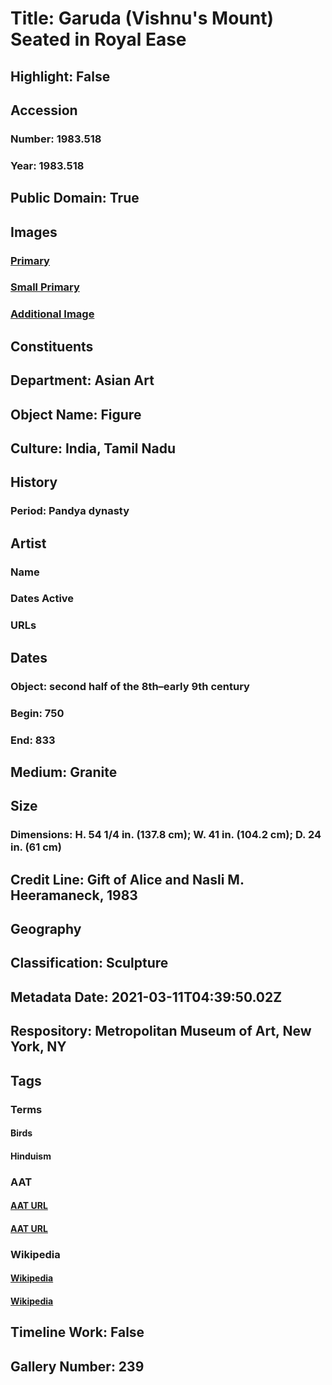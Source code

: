 # Title: Garuda (Vishnu's Mount) Seated in Royal Ease
## Highlight: False
## Accession
### Number: 1983.518
### Year: 1983.518
## Public Domain: True
## Images
### [Primary](https://images.metmuseum.org/CRDImages/as/original/DT7595.jpg)
### [Small Primary](https://images.metmuseum.org/CRDImages/as/web-large/DT7595.jpg)
### [Additional Image](https://images.metmuseum.org/CRDImages/as/original/DT7596.jpg)
## Constituents
## Department: Asian Art
## Object Name: Figure
## Culture: India, Tamil Nadu
## History
### Period: Pandya dynasty
## Artist
### Name
### Dates Active
### URLs
## Dates
### Object: second half of the 8th–early 9th century
### Begin: 750
### End: 833
## Medium: Granite
## Size
### Dimensions: H. 54 1/4 in. (137.8 cm); W. 41 in. (104.2 cm); D. 24 in. (61 cm)
## Credit Line: Gift of Alice and Nasli M. Heeramaneck, 1983
## Geography
## Classification: Sculpture
## Metadata Date: 2021-03-11T04:39:50.02Z
## Respository: Metropolitan Museum of Art, New York, NY
## Tags
### Terms
#### Birds
#### Hinduism
### AAT
#### [AAT URL](http://vocab.getty.edu/page/aat/300266506)
#### [AAT URL](http://vocab.getty.edu/page/aat/300073727)
### Wikipedia
#### [Wikipedia]()
#### [Wikipedia]()
## Timeline Work: False
## Gallery Number: 239
